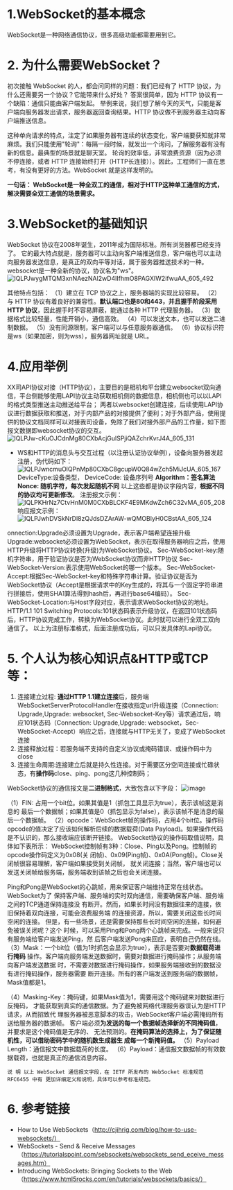 # 1.WebSocket的基本概念
WebSocket是一种网络通信协议，很多高级功能都需要用到它。

# 2. 为什么需要WebSocket？
初次接触 WebSocket 的人，都会问同样的问题：我们已经有了 HTTP 协议，为什么还需要另一个协议？它能带来什么好处？
答案很简单，因为 HTTP 协议有一个缺陷：通信只能由客户端发起。
举例来说，我们想了解今天的天气，只能是客户端向服务器发出请求，服务器返回查询结果。HTTP 协议做不到服务器主动向客户端推送信息。

这种单向请求的特点，注定了如果服务器有连续的状态变化，客户端要获知就非常麻烦。我们只能使用"轮询"：每隔一段时候，就发出一个询问，了解服务器有没有新的信息。最典型的场景就是聊天室。
轮询的效率低，非常浪费资源（因为必须不停连接，或者 HTTP 连接始终打开（HTTP长连接））。因此，工程师们一直在思考，有没有更好的方法。WebSocket 就是这样发明的。

**一句话： WebSocket是一种全双工的通信，相对于HTTP这种单工通信的方式，解决需要全双工通信的场景需求。**

# 3.WebSocket的基础知识
WebSocket 协议在2008年诞生，2011年成为国际标准。所有浏览器都已经支持了。
它的最大特点就是，服务器可以主动向客户端推送信息，客户端也可以主动向服务器发送信息，是真正的双向平等对话，属于服务器推送技术的一种。websocket是一种全新的协议，协议名为"ws"。
![lQLPJwygMTQM3xnNAezNAl2wD4lIfhmO8PAGXIW2ifwuAA_605_492](https://github.com/HuaHero/CS-Notes/assets/2776844/cfd9b458-3a27-42a7-a964-2b0e40657255)

其他特点包括：
（1）建立在 TCP 协议之上，服务器端的实现比较容易。
（2）与 HTTP 协议有着良好的兼容性。**默认端口也是80和443，并且握手阶段采用 HTTP 协议**，因此握手时不容易屏蔽，能通过各种 HTTP 代理服务器。
（3）数据格式比较轻量，性能开销小，通信高效。
（4）可以发送文本，也可以发送二进制数据。
（5）没有同源限制，客户端可以与任意服务器通信。
（6）协议标识符是ws（如果加密，则为wss），服务器网址就是 URL。

# 4.应用举例
XX司API协议对接（HTTP协议），主要目的是相机和平台建立websocket双向通信，平台侧能够使用LAPI协议主动获取相机侧的数据信息，相机侧也可以以LAPI的格式类型推送主动推送给平台；
两者以websocket创建连接，后续使用LAPI协议进行数据获取和推送，对于内部产品的对接提供了便利；对于外部产品，使用提供的协议文档同样可以对接我司设备，免除了我们对接外部产品的工作量，如下图报文数据即websocket协议的交互。
![lQLPJw-cKuOJCdnMg80CXbAcjGulSPjiQAZchrKvrJ4A_605_131](https://github.com/HuaHero/CS-Notes/assets/2776844/92277af6-dfdf-4256-9504-3729a4e7510f)

* WS和HTTP的消息头与交互过程（以注册认证协议举例），设备向服务器发起注册，伪代码如下：
 ![lQLPJwncmuOlQPnMp80CXbC8gcupW0Q84wZch5MiJcUA_605_167](https://github.com/HuaHero/CS-Notes/assets/2776844/e36bd3dd-89f0-4fb8-88a5-e739d675fd60)
DeviceType:设备类型，
DeviceCode: 设备序列号
**Algorithm：签名算法**
**Nonce: 随机字符，每次发起随机不同**
以上这些都是协议字段内容，**根据不同的协议均可更新修改**。
注册报文示例：
![lQLPKHrNz7CtvHnM0M0CXbBLCKF4E9MKdwZch6C32vMA_605_208](https://github.com/HuaHero/CS-Notes/assets/2776844/631608f6-748c-4f96-9168-9f3dd0b758cc)
响应报文示例：
![lQLPJwhDVSkNrDl8zQJdsDZArAW-wQMOBlyH0CBstAA_605_124](https://github.com/HuaHero/CS-Notes/assets/2776844/20923a05-04b3-4d29-b145-ff89485e1c26)

onnection:Upgrade必须设置为Upgrade，表示客户端希望连接升级
Upgrade:websocket必须设置为WebSocket，表示在取得服务器响应之后，使用HTTP升级将HTTP协议转换(升级)为WebSocket协议。
Sec-WebSocket-key:随机字符串，用于验证协议是否为WebSocket协议而非HTTP协议
Sec-WebSocket-Version:表示使用WebSocket的哪一个版本。
Sec-WebSocket-Accept:根据Sec-WebSocket-key和特殊字符串计算。验证协议是否为WebSocket协议（Accept是根据请求中的Key生成的，将其与一个固定字符串进行拼接后，使用SHA1算法得到hash后，再进行base64编码）。
Sec-WebSocket-Location:与Host字段对应，表示请求WebSocket协议的地址。
HTTP/1.1 101 Switching Protocols:101状态码表示升级协议，在返回101状态码后，HTTP协议完成工作，转换为WebSocket协议。此时就可以进行全双工双向通信了。
以上为注册标准格式，后面注册成功后，可以只发具体的Lapi协议。

# 5. 个人认为核心知识点&HTTP或TCP等：
 1. 连接建立过程: **通过HTTP 1.1建立连接**后，服务端WebSocketServerProtocolHandler在接收指定url升级连接（Connection: Upgrade,Upgrade: websocket, Sec-Websocket-Key等）请求通过后，响应101状态码（Connection: Upgrade,Upgrade: websocket，Sec-WebSocket-Accept）响应之后，连接就与HTTP无关了，变成了WebSocket连接
 2. 连接释放过程：若服务端不支持的自定义协议或掩码错误、或操作码中为close
 3. 连接生命周期:连接建立后就是持久性连接。对于需要区分空间连接或忙碌状态，有**操作码**close、ping、pong这几种控制码；

WebSocket协议的通信报文是**二进制格式**，大致包含以下字段：
![image](https://github.com/HuaHero/CS-Notes/assets/2776844/c7e73f02-d719-4be4-9021-4d85cbbdc1c2)

（1）FIN: 占用一个bit位。如果其值是1（抓包工具显示为true），表示该帧这是消息的
最后一个数据帧；如果其值是0（抓包显示为false），表示该帧不是消息的最后一个数据帧。
（2）opcode：WebSocket帧的操作码，占用4个bit位。操作码opcode的值决定了应该如何解析后续的数据载荷(Data Payload)。如果操作代码是不认识的，那么接收端应该断开链接。
WebSocket协议的操作码取值说明，具体如下表所示：
WebSocket控制帧有3种：Close、Ping以及Pong。控制帧的opcode操作码定义为0x08(关
闭帧)、0x09(Ping帧)、0x0A(Pong帧)。Close关闭帧很容易理解，客户端如果接受到关闭帧，
就关闭连接；当然，客户端也可以发送关闭帧给服务端，服务端收到该帧之后也会关闭连接。

Ping和Pong是WebSocket的心跳帧，用来保证客户端维持正常在线状态。WebSocket为了
保持客户端、服务端的实时双向通信，需要确保客户端、服务端之间的TCP通道保持连接没
有断开。然而，如果长时间没有数据往来的连接，依旧保持着双向连接，可能会浪费服务端
的连接资源，所以，需要关闭这些长时间空闲的连接。
但是，有一些场景，还是需要保持那些长时间空闲的连接，如何避免被误关闭呢？这个
时候，可以采用Ping和Pong两个心跳帧来完成。一般来说只有服务端给客户端发送Ping，然
后客户端发送Pong来回应，表明自己仍然在线。
（3）Mask：一个bit位（值为1时抓包会显示为true），表示是否要对**数据载荷进行掩码**
操作。客户端向服务端发送数据时，需要对数据进行掩码操作；从服务端向客户端发送数据
时，不需要对数据进行掩码操作，如果服务端接收到的数据没有进行掩码操作，服务器需要
断开连接。所有的客户端发送到服务端的数据帧，Mask值都是1。

（4）Masking-Key：掩码键，如果Mask值为1，需要用这个掩码键来对数据进行反掩码，
才能获取到真实的通信数据。为了避免被网络代理服务器误认为是HTTP请求，从而招致代
理服务器被恶意脚本的攻击，WebSocket客户端必需掩码所有送给服务器的数据帧。
客户端必须**为发送的每一个数据帧选择新的不同掩码值**，并要求是这个掩码值是无序的、
无法预测的。**在掩码算法的选择上，为了保证随机性，可以借助密码学中的随机数生成器生
成每一个新掩码值。**
（5）Payload Length：通信报文中数据载荷的长度。
（6）Payload：通信报文数据帧的有效数据载荷，也就是真正的通信消息内容。

`说 明
以上 WebSocket 通信报文字段，在 IETF 所发布的 WebSocket 标准规范 RFC6455 中有
更加详细定义和说明，具体可以参考标准规范。
`



# 6. 参考链接
* How to Use WebSockets（http://cjihrig.com/blog/how-to-use-websockets/）
* WebSockets - Send & Receive Messages（https://tutorialspoint.com/sebsockets/websockets_send_eceive_messages.htm）
* Introducing WebSockets: Bringing Sockets to the Web（https://www.html5rocks.com/en/tutorials/websockets/basics/）







